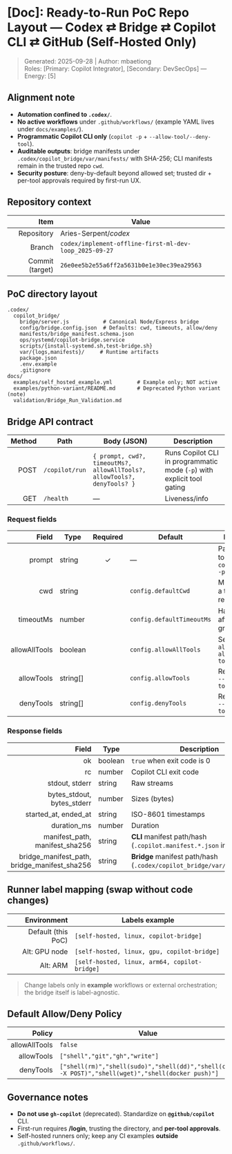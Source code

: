 # [Doc]: Ready-to-Run PoC Repo Layout — Codex ⇄ Bridge ⇄ Copilot CLI ⇄ GitHub (Self-Hosted Only)
> Generated: 2025-09-28 | Author: mbaetiong  
Roles: [Primary: Copilot Integrator], [Secondary: DevSecOps] — Energy: [5]

## Alignment note
- **Automation confined to `.codex/`**.  
- **No active workflows** under `.github/workflows/` (example YAML lives under `docs/examples/`).  
- **Programmatic Copilot CLI only** (`copilot -p` + `--allow-tool/--deny-tool`).  
- **Auditable outputs**: bridge manifests under `.codex/copilot_bridge/var/manifests/` with SHA-256; CLI manifests remain in the trusted repo `cwd`.  
- **Security posture**: deny-by-default beyond allowed set; trusted dir + per-tool approvals required by first-run UX.

## Repository context

| Item | Value |
| ---: | --- |
| Repository | Aries-Serpent/_codex_ |
| Branch | `codex/implement-offline-first-ml-dev-loop_2025-09-27` |
| Commit (target) | `26e0ee5b2e55a6ff2a5631b0e1e30ec39ea29563` |

## PoC directory layout

```text
.codex/
  copilot_bridge/
    bridge/server.js           # Canonical Node/Express bridge
    config/bridge.config.json  # Defaults: cwd, timeouts, allow/deny
    manifests/bridge_manifest.schema.json
    ops/systemd/copilot-bridge.service
    scripts/{install-systemd.sh,test-bridge.sh}
    var/{logs,manifests}/     # Runtime artifacts
    package.json
    .env.example
    .gitignore
docs/
  examples/self_hosted_example.yml        # Example only; NOT active
  examples/python-variant/README.md       # Deprecated Python variant (note)
  validation/Bridge_Run_Validation.md
```

## Bridge API contract

| Method | Path | Body (JSON) | Description |
| ---: | --- | --- | --- |
| POST | `/copilot/run` | `{ prompt, cwd?, timeoutMs?, allowAllTools?, allowTools?, denyTools? }` | Runs Copilot CLI in programmatic mode (`-p`) with explicit tool gating |
| GET | `/health` | — | Liveness/info |

### Request fields

| Field | Type | Required | Default | Notes |
| ---: | --- | :---: | --- | --- |
| prompt | string | ✓ | — | Passed to `copilot -p` |
| cwd | string |  | `config.defaultCwd` | Must be a trusted repo dir |
| timeoutMs | number |  | `config.defaultTimeoutMs` | Hard kill after grace |
| allowAllTools | boolean |  | `config.allowAllTools` | Sets `--allow-all-tools` |
| allowTools | string[] |  | `config.allowTools` | Repeated `--allow-tool` |
| denyTools | string[] |  | `config.denyTools` | Repeated `--deny-tool` |

### Response fields

| Field | Type | Description |
| ---: | --- | --- |
| ok | boolean | `true` when exit code is 0 |
| rc | number | Copilot CLI exit code |
| stdout, stderr | string | Raw streams |
| bytes_stdout, bytes_stderr | number | Sizes (bytes) |
| started_at, ended_at | string | ISO-8601 timestamps |
| duration_ms | number | Duration |
| manifest_path, manifest_sha256 | string | **CLI** manifest path/hash (`.copilot.manifest.*.json` in `cwd`) |
| bridge_manifest_path, bridge_manifest_sha256 | string | **Bridge** manifest path/hash (`.codex/copilot_bridge/var/manifests/…`) |

## Runner label mapping (swap without code changes)

| Environment | Labels example |
| ---: | --- |
| Default (this PoC) | `[self-hosted, linux, copilot-bridge]` |
| Alt: GPU node | `[self-hosted, linux, gpu, copilot-bridge]` |
| Alt: ARM | `[self-hosted, linux, arm64, copilot-bridge]` |

> Change labels only in **example** workflows or external orchestration; the bridge itself is label-agnostic.

## Default Allow/Deny Policy

| Policy | Value |
| ---: | --- |
| allowAllTools | `false` |
| allowTools | `["shell","git","gh","write"]` |
| denyTools | `["shell(rm)","shell(sudo)","shell(dd)","shell(curl -X POST)","shell(wget)","shell(docker push)"]` |

## Governance notes
- **Do not use `gh-copilot`** (deprecated). Standardize on **`@github/copilot`** CLI.  
- First-run requires **/login**, trusting the directory, and **per-tool approvals**.  
- Self-hosted runners only; keep any CI examples **outside** `.github/workflows/`.
